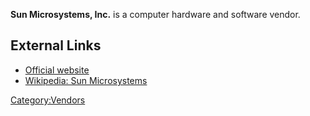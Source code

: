 **Sun Microsystems, Inc.** is a computer hardware and software vendor.

## External Links

- [Official website](http://www.sun.com)
- [Wikipedia: Sun
  Microsystems](http://en.wikipedia.org/wiki/Sun_Microsystems)

[Category:Vendors](Category:Vendors "wikilink")